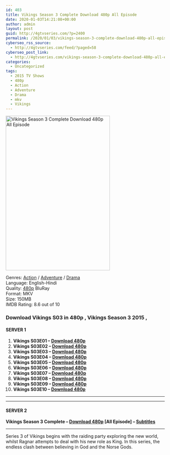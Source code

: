 ```yaml
---
id: 403
title: Vikings Season 3 Complete Download 480p All Episode
date: 2020-01-03T14:21:08+00:00
author: admin
layout: post
guid: http://4gtvseries.com/?p=2400
permalink: /2020/01/03/vikings-season-3-complete-download-480p-all-episode-2/
cyberseo_rss_source:
  - http://4gtvseries.com/feed/?paged=58
cyberseo_post_link:
  - http://4gtvseries.com/vikings-season-3-complete-download-480p-all-episode/
categories:
  - Uncategorized
tags:
  - 2015 TV Shows
  - 480p
  - Action
  - Adventure
  - Drama
  - mkv
  - Vikings
---
```

<img loading="lazy" class="aligncenter" src="https://2.bp.blogspot.com/-_iwK7QzzRdI/Xg9NP2gx7II/AAAAAAAAAyQ/0mqHBVGvWyoy6OZi9FcZ5ER2zb2X80t6ACK4BGAYYCw/s1600/Vikings%2BSeason%2B3.jpg" alt="Vikings Season 3 Complete Download 480p All Episode" width="330" height="488" />

Genres: <a href="http://4gtvseries.com/tag/action/" data-wpel-link="internal">Action</a> / <a href="http://4gtvseries.com/tag/adventure/" data-wpel-link="internal">Adventure</a> / <a href="http://4gtvseries.com/tag/drama/" data-wpel-link="internal">Drama</a>  
Language: English-Hindi  
Quality:&nbsp;<a href="http://4gtvseries.com/tag/480p/" data-wpel-link="internal">480p</a> BluRay  
Format: MKV  
Size: 150MB  
IMDB Rating: 8.6 out of 10

### **Download Vikings S03 in 480p , Vikings Season 3 2015 ,&nbsp;**

#### <span><strong>SERVER 1</strong></span>

  1. **Vikings S03E01 – <a href="http://slink.dl480p.xyz/aSka3" data-wpel-link="external" target="_blank" rel="nofollow external noopener noreferrer" class="wpel-icon-left"><i class="wpel-icon fa fa-download" aria-hidden="true"></i>Download 480p</a>**
  2. **Vikings S03E02 – <a href="http://slink.dl480p.xyz/7epr" data-wpel-link="external" target="_blank" rel="nofollow external noopener noreferrer" class="wpel-icon-left"><i class="wpel-icon fa fa-download" aria-hidden="true"></i>Download 480p</a>**
  3. **Vikings S03E03 – <a href="http://slink.dl480p.xyz/YVXcUx" data-wpel-link="external" target="_blank" rel="nofollow external noopener noreferrer" class="wpel-icon-left"><i class="wpel-icon fa fa-download" aria-hidden="true"></i>Download 480p</a>**
  4. **Vikings S03E04 – <a href="http://slink.dl480p.xyz/ZjAbx" data-wpel-link="external" target="_blank" rel="nofollow external noopener noreferrer" class="wpel-icon-left"><i class="wpel-icon fa fa-download" aria-hidden="true"></i>Download 480p</a>**
  5. **Vikings S03E05 – <a href="http://slink.dl480p.xyz/r4xGaXg" data-wpel-link="external" target="_blank" rel="nofollow external noopener noreferrer" class="wpel-icon-left"><i class="wpel-icon fa fa-download" aria-hidden="true"></i>Download 480p</a>**
  6. **Vikings S03E06 – <a href="http://slink.dl480p.xyz/tPHLA" data-wpel-link="external" target="_blank" rel="nofollow external noopener noreferrer" class="wpel-icon-left"><i class="wpel-icon fa fa-download" aria-hidden="true"></i>Download 480p</a>**
  7. **Vikings S03E07 – <a href="http://slink.dl480p.xyz/62iKdF" data-wpel-link="external" target="_blank" rel="nofollow external noopener noreferrer" class="wpel-icon-left"><i class="wpel-icon fa fa-download" aria-hidden="true"></i>Download 480p</a>**
  8. **Vikings S03E08 – <a href="http://slink.dl480p.xyz/XjL71pC" data-wpel-link="external" target="_blank" rel="nofollow external noopener noreferrer" class="wpel-icon-left"><i class="wpel-icon fa fa-download" aria-hidden="true"></i>Download 480p</a>**
  9. **Vikings S03E09 – <a href="http://slink.dl480p.xyz/ZJwRJ" data-wpel-link="external" target="_blank" rel="nofollow external noopener noreferrer" class="wpel-icon-left"><i class="wpel-icon fa fa-download" aria-hidden="true"></i>Download 480p</a>**
 10. **Vikings S03E10 – <a href="http://slink.dl480p.xyz/iLLV6kbq" data-wpel-link="external" target="_blank" rel="nofollow external noopener noreferrer" class="wpel-icon-left"><i class="wpel-icon fa fa-download" aria-hidden="true"></i>Download 480p</a>**

* * *

* * *

#### <span><strong>SERVER 2</strong></span>

**Vikings Season 3 Complete – <a href="http://dl480p.xyz/3148/" data-wpel-link="external" target="_blank" rel="nofollow external noopener noreferrer" class="wpel-icon-left"><i class="wpel-icon fa fa-download" aria-hidden="true"></i>Download 480p</a> [All Episode] – <a href="https://subscene.com/subtitles/vikings-third-season" data-wpel-link="external" target="_blank" rel="nofollow external noopener noreferrer" class="wpel-icon-left"><i class="wpel-icon fa fa-download" aria-hidden="true"></i>Subtitles</a>**

* * *

Series 3 of Vikings begins with the raiding party exploring the new world, whilst Ragnar attempts to deal with his new role as King. In this series, the endless clash between believing in God and the Norse Gods.

<div align="center">
</div>